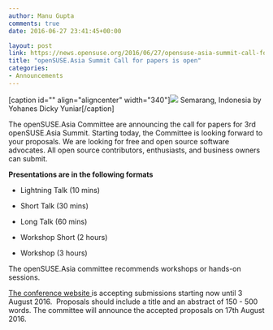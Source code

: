 ```yaml
---
author: Manu Gupta
comments: true
date: 2016-06-27 23:41:45+00:00

layout: post
link: https://news.opensuse.org/2016/06/27/opensuse-asia-summit-call-for-papers-is-open/
title: "openSUSE.Asia Summit Call for papers is open"
categories:
- Announcements
---
```

[caption id="" align="aligncenter" width="340"][![](https://images.unsplash.com/photo-1465966670031-e4ea86442ed5?ixlib=rb-0.3.5&q=80&fm=jpg&crop=entropy&s=47cf542bc52fe1bf9fc36d1c191c99b0)](https://images.unsplash.com/photo-1465966670031-e4ea86442ed5?ixlib=rb-0.3.5&q=80&fm=jpg&crop=entropy&s=47cf542bc52fe1bf9fc36d1c191c99b0) Semarang, Indonesia by Yohanes Dicky Yuniar[/caption]

The openSUSE.Asia Committee are announcing the call for papers for 3rd openSUSE.Asia Summit. Starting today, the Committee is looking forward to your proposals. We are looking for free and open source software advocates. All open source contributors, enthusiasts, and business owners can submit.

**Presentations are in the following formats**



 	
  * Lightning Talk (10 mins)

 	
  * Short Talk (30 mins)

 	
  * Long Talk (60 mins)

 	
  * Workshop Short (2 hours)

 	
  * Workshop (3 hours)


The openSUSE.Asia committee recommends workshops or hands-on sessions. 

[The conference website ](https://events.opensuse.org/conference/summitasia16)is accepting submissions starting now until 3 August 2016.  Proposals should include a title and an abstract of 150 - 500 words. The committee will announce the accepted proposals on 17th August 2016.		
